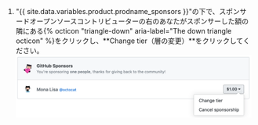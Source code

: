 1. "{{ site.data.variables.product.prodname_sponsors }}"の下で、スポンサードオープンソースコントリビューターの右のあなたがスポンサーした額の隣にある{% octicon "triangle-down" aria-label="The down triangle octicon" %}をクリックし、**Change tier（層の変更）**をクリックしてください。 ![層の変更ボタン](/assets/images/help/billing/edit-sponsor-billing.png)
